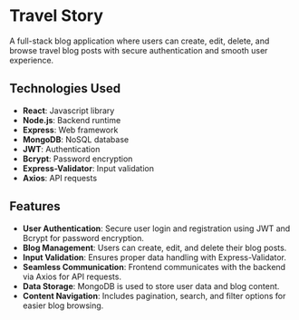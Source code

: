 # Travel Story
A full-stack blog application where users can create, edit, delete, and browse travel blog posts with secure authentication and smooth user experience.

## Technologies Used

- **React**: Javascript library
- **Node.js**: Backend runtime
- **Express**: Web framework
- **MongoDB**: NoSQL database
- **JWT**: Authentication
- **Bcrypt**: Password encryption
- **Express-Validator**: Input validation
- **Axios**: API requests

## Features

- **User Authentication**: Secure user login and registration using JWT and Bcrypt for password encryption.
- **Blog Management**: Users can create, edit, and delete their blog posts.
- **Input Validation**: Ensures proper data handling with Express-Validator.
- **Seamless Communication**: Frontend communicates with the backend via Axios for API requests.
- **Data Storage**: MongoDB is used to store user data and blog content.
- **Content Navigation**: Includes pagination, search, and filter options for easier blog browsing.
